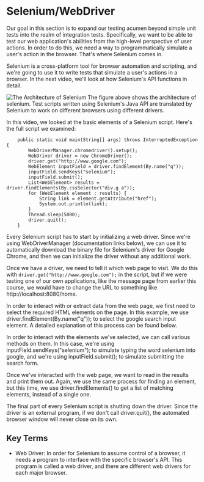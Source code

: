 # Selenium/WebDriver

Our goal in this section is to expand our testing acumen beyond simple unit tests into the realm of integration tests. Specifically, we want to be able to test our 
web application's abilities from the high-level perspective of user actions. In order to do this, we need a way to programmatically simulate a user's action in the 
browser. That's where Selenium comes in.

Selenium is a cross-platform tool for browser automation and scripting, and we're going to use it to write tests that simulate a user's actions in a browser. In the 
next video, we'll look at how Selenium's API functions in detail.

![The Architecture of Selenium](https://user-images.githubusercontent.com/77028341/222947978-f91bdbad-053f-4bfe-ae28-6e0b08213540.png)
The figure above shows the architecture of selenium. Test scripts written using Selenium's Java API are translated by Selenium to work on different browsers using different drivers.


In this video, we looked at the basic elements of a Selenium script. Here's the full script we examined:

```
    public static void main(String[] args) throws InterruptedException {
        WebDriverManager.chromedriver().setup();
        WebDriver driver = new ChromeDriver();
        driver.get("http://www.google.com");
        WebElement inputField = driver.findElement(By.name("q"));
        inputField.sendKeys("selenium");
        inputField.submit();
        List<WebElement> results = driver.findElements(By.cssSelector("div.g a"));
        for (WebElement element : results) {
            String link = element.getAttribute("href");
            System.out.println(link);
        }
        Thread.sleep(5000);
        driver.quit();
    }
```
Every Selenium script has to start by initializing a web driver. Since we're using WebDriverManager (documentation links below), 
we can use it to automatically download the binary file for Selenium's driver for Google Chrome, and then we can initialize the 
driver without any additional work.

Once we have a driver, we need to tell it which web page to visit. We do this with ```driver.get("http://www.google.com");``` in the 
script, but if we were testing one of our own applications, like the message page from earlier this course, we would have to 
change the URL to something like http://localhost:8080/home.

In order to interact with or extract data from the web page, we first need to select the required HTML elements on the page. 
In this example, we use driver.findElement(By.name("q")); to select the google search input element. A detailed explanation of 
this process can be found below.

In order to interact with the elements we've selected, we can call various methods on them. In this case, we're using inputField.sendKeys("selenium"); 
to simulate typing the word selenium into google, and we're using inputField.submit(); to simulate submitting the search form.

Once we've interacted with the web page, we want to read in the results and print them out. Again, we use the same process for 
finding an element, but this time, we use driver.findElements() to get a list of matching elements, instead of a single one.

The final part of every Selenium script is shutting down the driver. Since the driver is an external program, 
if we don't call driver.quit(), the automated browser window will never close on its own.

## Key Terms
* Web Driver: In order for Selenium to assume control of a browser, it needs a program to interface with the specific browser's API. This program is called a web driver, and there are different web drivers for each major browser.
